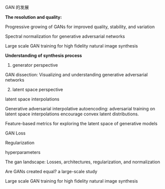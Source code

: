 GAN 的发展



**The resolution and quality:**

Progressive growing of GANs for improved quality, stability, and variation

Spectral normalization for generative adversarial networks

Large scale GAN training for high fidelity natural image synthesis



**Understanding of synthesis process**

1. generator perspective

GAN dissection: Visualizing and understanding generative adversarial networks

2. latent space perspective

latent space interpolations

Generative adversarial interpolative autoencoding: adversarial training on latent space interpolations encourage convex latent distributions.



Feature-based metrics for exploring the latent space of generative models





GAN Loss 



Regularization



hyperparameters



The gan landscape: Losses, architectures, regularization, and normalization

Are GANs created equal? a large-scale study

Large scale GAN training for high fidelity natural image synthesis